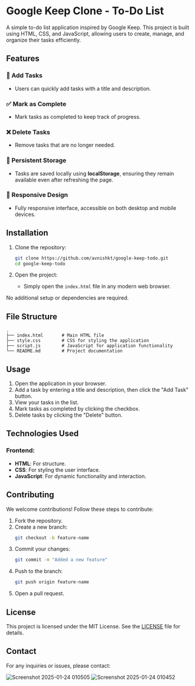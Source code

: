 # Google Keep Clone - To-Do List

A simple to-do list application inspired by Google Keep. This project is built using HTML, CSS, and JavaScript, allowing users to create, manage, and organize their tasks efficiently.

## Features

### 📝 Add Tasks
- Users can quickly add tasks with a title and description.

### ✅ Mark as Complete
- Mark tasks as completed to keep track of progress.

### ❌ Delete Tasks
- Remove tasks that are no longer needed.

### 📂 Persistent Storage
- Tasks are saved locally using **localStorage**, ensuring they remain available even after refreshing the page.

### 🎨 Responsive Design
- Fully responsive interface, accessible on both desktop and mobile devices.

## Installation

1. Clone the repository:
   ```bash
   git clone https://github.com/avnishkt/google-keep-todo.git
   cd google-keep-todo
   ```

2. Open the project:
   - Simply open the `index.html` file in any modern web browser.

No additional setup or dependencies are required.

## File Structure
```
.
├── index.html       # Main HTML file
├── style.css        # CSS for styling the application
├── script.js        # JavaScript for application functionality
└── README.md        # Project documentation
```

## Usage

1. Open the application in your browser.
2. Add a task by entering a title and description, then click the "Add Task" button.
3. View your tasks in the list.
4. Mark tasks as completed by clicking the checkbox.
5. Delete tasks by clicking the "Delete" button.

## Technologies Used

### Frontend:
- **HTML**: For structure.
- **CSS**: For styling the user interface.
- **JavaScript**: For dynamic functionality and interaction.

## Contributing
We welcome contributions! Follow these steps to contribute:

1. Fork the repository.
2. Create a new branch:
   ```bash
   git checkout -b feature-name
   ```
3. Commit your changes:
   ```bash
   git commit -m "Added a new feature"
   ```
4. Push to the branch:
   ```bash
   git push origin feature-name
   ```
5. Open a pull request.

## License
This project is licensed under the MIT License. See the [LICENSE](LICENSE) file for details.

## Contact
For any inquiries or issues, please contact:

![Screenshot 2025-01-24 010505](https://github.com/user-attachments/assets/17f20f66-5e52-46af-a608-31bcc689911c)
![Screenshot 2025-01-24 010452](https://github.com/user-attachments/assets/63ad92b7-f493-44ea-a335-f598f671c502)

